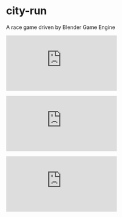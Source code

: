 city-run
========

A race game driven by Blender Game Engine

![Menu screenshot](http://www.pasteall.org/pic/show.php?id=65007)

![Screenshot](http://www.pasteall.org/pic/show.php?id=64804)

![Map](http://www.pasteall.org/pic/show.php?id=64805)
